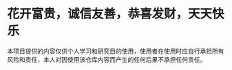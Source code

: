 # 花开富贵，诚信友善，恭喜发财，天天快乐






































































































本项目提供的内容仅供个人学习和研究目的使用，使用者在使用时应自行承担所有风险和责任，本人对因使用该仓库内容而产生的任何后果不承担任何责任。
